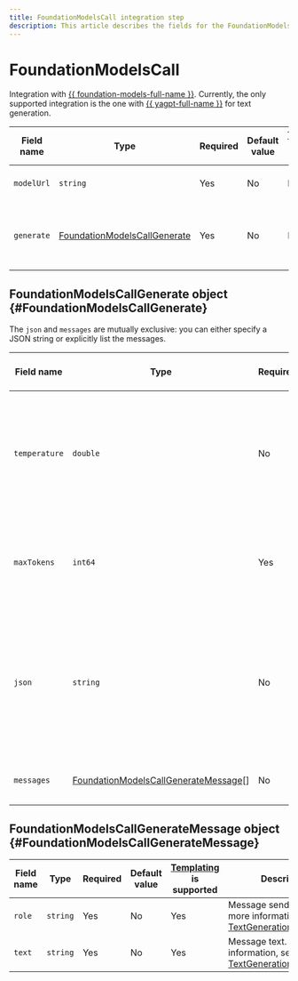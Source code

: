 ```yaml
---
title: FoundationModelsCall integration step
description: This article describes the fields for the FoundationModelsCall integration step.
---
```


# FoundationModelsCall

Integration with [{{ foundation-models-full-name }}](../../../../../foundation-models/). Currently, the only supported integration is the one with [{{ yagpt-full-name }}](../../../../../foundation-models/concepts/yandexgpt/index.md) for text generation.

Field name | Type | Required | Default value | [Templating](../../templating.md) is supported | Description
--- | --- | --- | --- | --- | ---
`modelUrl` | `string` | Yes | No | No | ID of the model to call.
`generate` | [FoundationModelsCallGenerate](#FoundationModelsCallGenerate) | Yes | No | No | Configuring the `generate` action to generate a text.

## FoundationModelsCallGenerate object {#FoundationModelsCallGenerate}

The `json` and `messages` are mutually exclusive: you can either specify a JSON string or explicitly list the messages.

Field name | Type | Required | Default value | [Templating](../../templating.md) is supported | Description
--- | --- | --- | --- | --- | ---
`temperature` | `double` | No | `0` | No | With a higher temperature, you get a more creative and randomized response from the model. This parameter accepts values between 0 and 1, inclusive. 
`maxTokens` | `int64` | Yes | No | No | Maximum number of tokens to generate. Allows limiting the model's response if needed.
`json` | `string` | No | `""` | Yes | Context for the model, as a JSON string. For more information, see the `messages` field description in the [{{ foundation-models-name }} documentation](../../../../../foundation-models/operations/yandexgpt/create-prompt.md#request).
`messages` | [FoundationModelsCallGenerateMessage](#FoundationModelsCallGenerateMessage)[] | No | `""` | No | Context for the model, as a list of input messages.

## FoundationModelsCallGenerateMessage object {#FoundationModelsCallGenerateMessage}

Field name | Type | Required | Default value | [Templating](../../templating.md) is supported | Description
--- | --- | --- | --- | --- | ---
`role` | `string` | Yes | No | Yes | Message sender ID. For more information, see [TextGeneration.completion](../../../../../foundation-models/text-generation/api-ref/TextGeneration/completion.md).
`text` | `string` | Yes | No | Yes | Message text. For more information, see [TextGeneration.completion](../../../../../foundation-models/text-generation/api-ref/TextGeneration/completion.md).